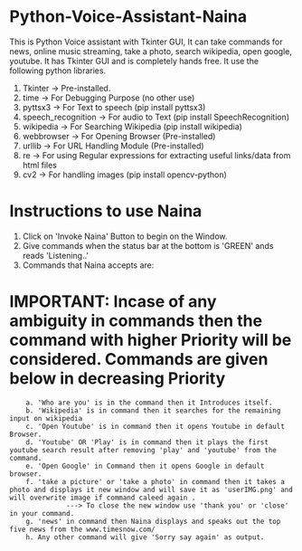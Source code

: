 # Python-Voice-Assistant-Naina
This is Python Voice assistant with Tkinter GUI, It can take commands for news, online music streaming, take a photo, search wikipedia, open google, youtube.
It has Tkinter GUI and is completely hands free.
It use the following python libraries.
  1. Tkinter            -> Pre-installed.
  2. time               -> For Debugging Purpose (no other use)
  3. pyttsx3            -> For Text to speech (pip install pyttsx3)
  4. speech_recognition -> For audio to Text (pip install SpeechRecognition)
  5. wikipedia          -> For Searching Wikipedia (pip install wikipedia)
  6. webbrowser         -> For Opening Browser (Pre-installed)
  7. urllib             -> For URL Handling Module (Pre-installed)
  8. re                 -> For using Regular expressions for extracting useful links/data from html files
  9. cv2                -> For handling images (pip install opencv-python)
 
 # Instructions to use Naina
 1. Click on 'Invoke Naina' Button to begin on the Window.
 2. Give commands when the status bar at the bottom is 'GREEN' ands reads 'Listening..'
 3. Commands that Naina accepts are:
 # IMPORTANT: Incase of any ambiguity in commands then the command with higher Priority will be considered. Commands are given below in decreasing Priority
        a. 'Who are you' is in the command then it Introduces itself.
        b. 'Wikipedia' is in command then it searches for the remaining input on wikipedia
        c. 'Open Youtube' is in command then it opens Youtube in default Browser.
        d. 'Youtube' OR 'Play' is in command then it plays the first youtube search result after removing 'play' and 'youtube' from the command.
        e. 'Open Google' in Command then it opens Google in default browser.
        f. 'take a picture' or 'take a photo' in command then it takes a photo and displays it new window and will save it as 'userIMG.png' and will overwrite image if command caleed again .
                  ---> To close the new window use 'thank you' or 'close' in your command.
        g. 'news' in command then Naina displays and speaks out the top five news from the www.timesnow.com/
        h. Any other command will give 'Sorry say again' as output.
